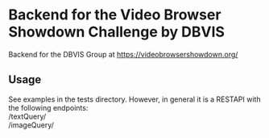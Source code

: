# Backend for the Video Browser Showdown Challenge by DBVIS

Backend for the DBVIS Group at https://videobrowsershowdown.org/

## Usage

See examples in the tests directory.
However, in general it is a RESTAPI with the following endpoints:  
/textQuery/  
/imageQuery/  
